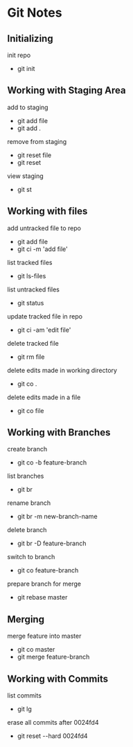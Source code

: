 
# Git Notes

## Initializing

init repo

- git init



## Working with Staging Area

add to staging

- git add file
- git add .

remove from staging

- git reset file
- git reset

view staging

- git st



## Working with files

add untracked file to repo

- git add file
- git ci -m 'add file'

list tracked files

- git ls-files

list untracked files

- git status

update tracked file in repo

- git ci -am 'edit file'

delete tracked file

- git rm file

delete edits made in working directory

- git co .

delete edits made in a file

- git co file



## Working with Branches

create branch

- git co -b feature-branch

list branches

- git br

rename branch

- git br -m new-branch-name

delete branch

- git br -D feature-branch

switch to branch

- git co feature-branch

prepare branch for merge

- git rebase master



## Merging

merge feature into master

- git co master
- git merge feature-branch



## Working with Commits

list commits

- git lg

erase all commits after 0024fd4

- git reset --hard 0024fd4
